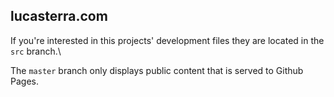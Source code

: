 lucasterra.com
---
If you're interested in this projects' development files they are located in the `src` branch.\ 

The `master` branch only displays public content that is served to Github Pages.
